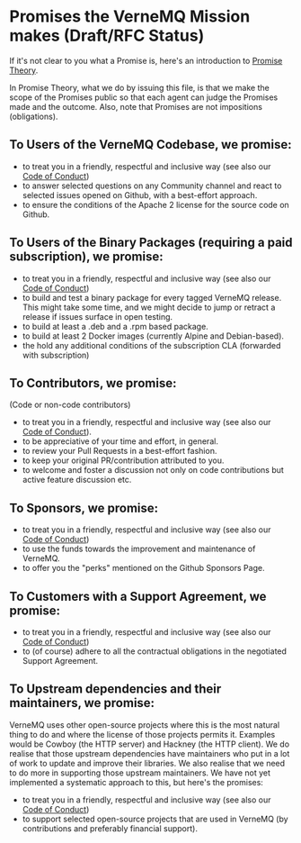 # Promises the VerneMQ Mission makes (Draft/RFC Status)

If it's not clear to you what a Promise is, here's an introduction to [Promise Theory](http://markburgess.org/promises.html).

In Promise Theory, what we do by issuing this file, is that we make the scope of the Promises public so that each agent can judge the Promises made and the outcome.
Also, note that Promises are not impositions (obligations).

## To Users of the VerneMQ Codebase, we promise:
- to treat you in a friendly, respectful and inclusive way (see also our [Code of Conduct](https://github.com/vernemq/vernemq/blob/main/CODE_OF_CONDUCT.md))
- to answer selected questions on any Community channel and react to selected issues opened on Github, with a best-effort approach.
- to ensure the conditions of the Apache 2 license for the source code on Github.

## To Users of the Binary Packages (requiring a paid subscription), we promise:
- to treat you in a friendly, respectful and inclusive way (see also our [Code of Conduct](https://github.com/vernemq/vernemq/blob/main/CODE_OF_CONDUCT.md))
- to build and test a binary package for every tagged VerneMQ release. This might take some time, and we might decide to jump or retract a release if issues surface in open testing.
- to build at least a .deb and a .rpm based package.
- to build at least 2 Docker images (currently Alpine and Debian-based).
- the hold any additional conditions of the subscription CLA (forwarded with subscription)

## To Contributors, we promise:
(Code or non-code contributors)
- to treat you in a friendly, respectful and inclusive way (see also our [Code of Conduct](https://github.com/vernemq/vernemq/blob/main/CODE_OF_CONDUCT.md)).
- to be appreciative of your time and effort, in general.
- to review your Pull Requests in a best-effort fashion.
- to keep your original PR/contribution attributed to you.
- to welcome and foster a discussion not only on code contributions but
active feature discussion etc.

## To Sponsors, we promise:
- to treat you in a friendly, respectful and inclusive way (see also our [Code of Conduct](https://github.com/vernemq/vernemq/blob/main/CODE_OF_CONDUCT.md))
- to use the funds towards the improvement and maintenance of VerneMQ.
- to offer you the "perks" mentioned on the Github Sponsors Page.

## To Customers with a Support Agreement, we promise:
- to treat you in a friendly, respectful and inclusive way (see also our [Code of Conduct](https://github.com/vernemq/vernemq/blob/main/CODE_OF_CONDUCT.md))
- to (of course) adhere to all the contractual obligations in the negotiated Support Agreement.

## To Upstream dependencies and their maintainers, we promise:
VerneMQ uses other open-source projects where this is the most natural thing to do and where the license of those projects permits it. Examples would be Cowboy (the HTTP server) and Hackney (the HTTP client).
We do realise that those upstream dependencies have maintainers who put in a lot of work to update and improve their libraries. We also realise that we need to do more in supporting those upstream maintainers.
We have not yet implemented a systematic approach to this, but here's the promises:

- to treat you in a friendly, respectful and inclusive way (see also our [Code of Conduct](https://github.com/vernemq/vernemq/blob/main/CODE_OF_CONDUCT.md))
- to support selected open-source projects that are used in VerneMQ (by contributions and preferably financial support).
